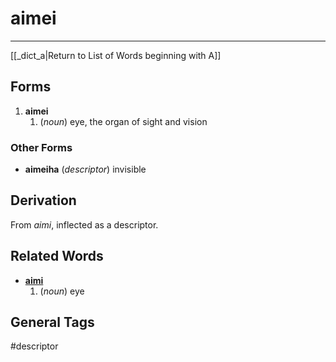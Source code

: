 # aimei
---
[[_dict_a|Return to List of Words beginning with A]]

## Forms
1. **aimei**
	1. (_noun_) eye, the organ of sight and vision

### Other Forms

- **aimeiha** (_descriptor_) invisible

## Derivation

From _aimi_, inflected as a descriptor.

## Related Words

- **[aimi](aimi.md)**
	1. (_noun_) eye

## General Tags

#descriptor

